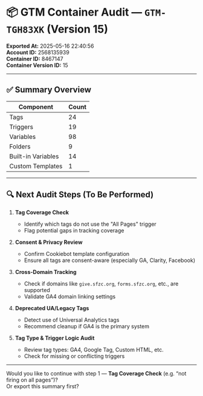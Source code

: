 
# 📦 GTM Container Audit — `GTM-TGH83XK` (Version 15)

**Exported At:** 2025-05-16 22:40:56  
**Account ID:** 2568135939  
**Container ID:** 8467147  
**Container Version ID:** 15  

---

## ✅ Summary Overview

| Component             | Count |
|----------------------|-------|
| Tags                 | 24    |
| Triggers             | 19    |
| Variables            | 98    |
| Folders              | 9     |
| Built-in Variables   | 14    |
| Custom Templates     | 1     |

---

## 🔍 Next Audit Steps (To Be Performed)

1. **Tag Coverage Check**  
   - Identify which tags do not use the "All Pages" trigger
   - Flag potential gaps in tracking coverage

2. **Consent & Privacy Review**  
   - Confirm Cookiebot template configuration
   - Ensure all tags are consent-aware (especially GA, Clarity, Facebook)

3. **Cross-Domain Tracking**  
   - Check if domains like `give.sfzc.org`, `forms.sfzc.org`, etc., are supported
   - Validate GA4 domain linking settings

4. **Deprecated UA/Legacy Tags**  
   - Detect use of Universal Analytics tags
   - Recommend cleanup if GA4 is the primary system

5. **Tag Type & Trigger Logic Audit**  
   - Review tag types: GA4, Google Tag, Custom HTML, etc.
   - Check for missing or conflicting triggers

---

Would you like to continue with step 1 — **Tag Coverage Check** (e.g. “not firing on all pages”)?  
Or export this summary first?
